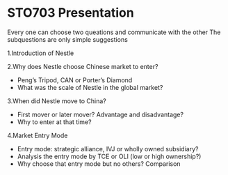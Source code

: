 # STO703 Presentation

Every one can choose two queations and communicate with the other 
The subquestions are only simple suggestions

1.Introduction of Nestle 

2.Why does Nestle choose Chinese market to enter? 
 - Peng’s Tripod, CAN or Porter’s Diamond
 - What was the scale of Nestle in the global market?

3.When did Nestle move to China? 
 - First mover or later mover? Advantage and disadvantage?
 - Why to enter at that time? 

4.Market Entry Mode
 - Entry mode: strategic alliance, IVJ or wholly owned subsidiary?
 - Analysis the entry mode by TCE or OLI (low or high ownership?)
 - Why choose that entry mode but no others? Comparison
